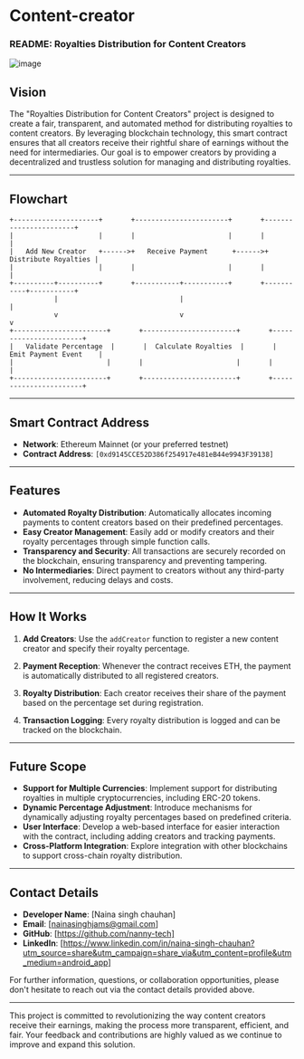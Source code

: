 # Content-creator
### README: Royalties Distribution for Content Creators

![image](https://github.com/user-attachments/assets/73b565c3-4e65-4397-99f2-c5680f5bad7c)


## Vision

The "Royalties Distribution for Content Creators" project is designed to create a fair, transparent, and automated method for distributing royalties to content creators. By leveraging blockchain technology, this smart contract ensures that all creators receive their rightful share of earnings without the need for intermediaries. Our goal is to empower creators by providing a decentralized and trustless solution for managing and distributing royalties.

---

## Flowchart

```plaintext
+---------------------+       +-----------------------+       +-----------------------+
|                     |       |                       |       |                       |
|   Add New Creator   +------>+   Receive Payment      +------>+  Distribute Royalties |
|                     |       |                       |       |                       |
+----------+----------+       +-----------+-----------+       +-----------+-----------+
           |                              |                           |
           v                              v                           v
+-----------------------+       +-----------------------+       +-----------------------+
|   Validate Percentage  |       |  Calculate Royalties  |       | Emit Payment Event    |
|                       |       |                       |       |                       |
+-----------------------+       +-----------------------+       +-----------------------+
```

---

## Smart Contract Address

- **Network**: Ethereum Mainnet (or your preferred testnet)
- **Contract Address**: `[0xd9145CCE52D386f254917e481eB44e9943F39138]`

---

## Features

- **Automated Royalty Distribution**: Automatically allocates incoming payments to content creators based on their predefined percentages.
- **Easy Creator Management**: Easily add or modify creators and their royalty percentages through simple function calls.
- **Transparency and Security**: All transactions are securely recorded on the blockchain, ensuring transparency and preventing tampering.
- **No Intermediaries**: Direct payment to creators without any third-party involvement, reducing delays and costs.

---

## How It Works

1. **Add Creators**: Use the `addCreator` function to register a new content creator and specify their royalty percentage.
   
2. **Payment Reception**: Whenever the contract receives ETH, the payment is automatically distributed to all registered creators.

3. **Royalty Distribution**: Each creator receives their share of the payment based on the percentage set during registration.

4. **Transaction Logging**: Every royalty distribution is logged and can be tracked on the blockchain.

---

## Future Scope

- **Support for Multiple Currencies**: Implement support for distributing royalties in multiple cryptocurrencies, including ERC-20 tokens.
- **Dynamic Percentage Adjustment**: Introduce mechanisms for dynamically adjusting royalty percentages based on predefined criteria.
- **User Interface**: Develop a web-based interface for easier interaction with the contract, including adding creators and tracking payments.
- **Cross-Platform Integration**: Explore integration with other blockchains to support cross-chain royalty distribution.

---

## Contact Details

- **Developer Name**: [Naina singh chauhan]
- **Email**: [nainasinghjams@gmail.com]
- **GitHub**: [https://github.com/nanny-tech]
- **LinkedIn**: [https://www.linkedin.com/in/naina-singh-chauhan?utm_source=share&utm_campaign=share_via&utm_content=profile&utm_medium=android_app]

For further information, questions, or collaboration opportunities, please don't hesitate to reach out via the contact details provided above.

---

This project is committed to revolutionizing the way content creators receive their earnings, making the process more transparent, efficient, and fair. Your feedback and contributions are highly valued as we continue to improve and expand this solution.
